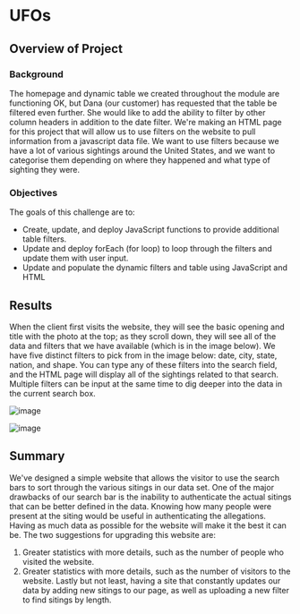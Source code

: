 # UFOs

## Overview of Project

### Background

The homepage and dynamic table we created throughout the module are functioning OK, but Dana (our customer) has requested that the table be filtered even further. She would like to add the ability to filter by other column headers in addition to the date filter. We're making an HTML page for this project that will allow us to use filters on the website to pull information from a javascript data file. We want to use filters because we have a lot of various sightings around the United States, and we want to categorise them depending on where they happened and what type of sighting they were.

### Objectives

The goals of this challenge are to:

- Create, update, and deploy JavaScript functions to provide additional table filters.
- Update and deploy forEach (for loop) to loop through the filters and update them with user input.
- Update and populate the dynamic filters and table using JavaScript and HTML

## Results

When the client first visits the website, they will see the basic opening and title with the photo at the top; as they scroll down, they will see all of the data and filters that we have available (which is in the image below). We have five distinct filters to pick from in the image below: date, city, state, nation, and shape. You can type any of these filters into the search field, and the HTML page will display all of the sightings related to that search. Multiple filters can be input at the same time to dig deeper into the data in the current search box.

![image](https://user-images.githubusercontent.com/82549869/124528793-154ce480-ddd7-11eb-9cbc-0a3066c22af5.png)

![image](https://user-images.githubusercontent.com/82549869/124528831-285fb480-ddd7-11eb-8cd3-90c81354f621.png)

## Summary

We've designed a simple website that allows the visitor to use the search bars to sort through the various sitings in our data set. One of the major drawbacks of our search bar is the inability to authenticate the actual sitings that can be better defined in the data. Knowing how many people were present at the siting would be useful in authenticating the allegations. Having as much data as possible for the website will make it the best it can be. The two suggestions for upgrading this website are: 
1. Greater statistics with more details, such as the number of people who visited the website.
2. Greater statistics with more details, such as the number of visitors to the website. Lastly but not least, having a site that constantly updates our data by adding new sitings to our page, as well as uploading a new filter to find sitings by length.
